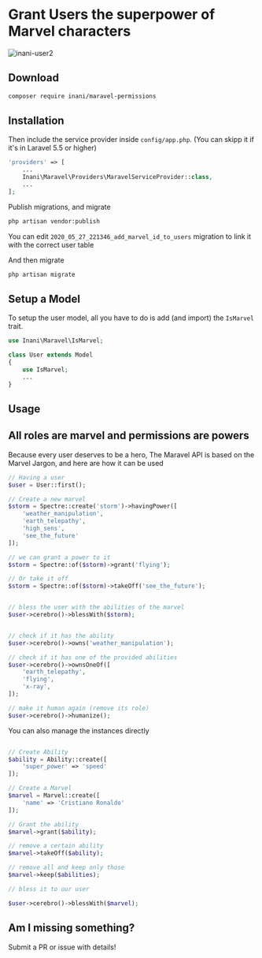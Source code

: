 # Grant Users the superpower of Marvel characters
![inani-user2](https://user-images.githubusercontent.com/12276076/83249747-f7a65800-a19e-11ea-950f-fdaba4981829.png)


## Download

```bash
composer require inani/maravel-permissions
```

## Installation

Then include the service provider inside `config/app.php`. (You can skipp it if it's in Laravel 5.5 or higher)

```php
'providers' => [
    ...
    Inani\Maravel\Providers\MaravelServiceProvider::class,
    ...
];
```
Publish migrations, and migrate

```bash
php artisan vendor:publish
```

You can edit `2020_05_27_221346_add_marvel_id_to_users` migration to link it with the correct user table

And then migrate

```bash
php artisan migrate
```
## Setup a Model

To setup the user model, all you have to do is add (and import) the `IsMarvel` trait.

```php
use Inani\Maravel\IsMarvel;

class User extends Model
{
    use IsMarvel;
    ...
}
```

## Usage

## All roles are marvel and permissions are powers
Because every user deserves to be a hero, The Maravel API is based on the Marvel Jargon, and here are how it can be used 

```php
// Having a user
$user = User::first();

// Create a new marvel
$storm = Spectre::create('storm')->havingPower([
	'weather_manipulation',
  	'earth_telepathy',
  	'high_sens',
  	'see_the_future'
]);

// we can grant a power to it
$storm = Spectre::of($storm)->grant('flying');

// Or take it off
$storm = Spectre::of($storm)->takeOff('see_the_future');


// bless the user with the abilities of the marvel
$user->cerebro()->blessWith($storm);


// check if it has the ability
$user->cerebro()->owns('weather_manipulation');

// check if it has one of the provided abilities
$user->cerebro()->ownsOneOf([
	'earth_telepathy',
  	'flying',
  	'x-ray',
]);

// make it human again (remove its role)
$user->cerebro()->humanize();

```

You can also manage the instances directly
```php

// Create Ability
$ability = Ability::create([
    'super_power' => 'speed'
]);

// Create a Marvel
$marvel = Marvel::create([
    'name' => 'Cristiano Ronaldo'
]);

// Grant the ability
$marvel->grant($ability);

// remove a certain ability
$marvel->takeOff($ability);

// remove all and keep only those
$marvel->keep($abilities);

// bless it to our user

$user->cerebro()->blessWith($marvel);
```

## Am I missing something?
Submit a PR or issue with details!

